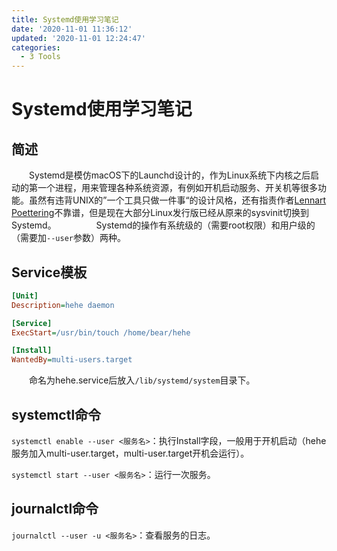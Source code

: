 ```yaml
---
title: Systemd使用学习笔记
date: '2020-11-01 11:36:12'
updated: '2020-11-01 12:24:47'
categories:
  - 3 Tools
---
```

# Systemd使用学习笔记

## 简述

　　Systemd是模仿macOS下的Launchd设计的，作为Linux系统下内核之后启动的第一个进程，用来管理各种系统资源，有例如开机启动服务、开关机等很多功能。虽然有违背UNIX的”一个工具只做一件事“的设计风格，还有指责作者[Lennart Poettering](https://en.wikipedia.org/wiki/Lennart_Poettering)不靠谱，但是现在大部分Linux发行版已经从原来的sysvinit切换到Systemd。
　　
　　Systemd的操作有系统级的（需要root权限）和用户级的（需要加`--user`参数）两种。<!--使用后觉得有root权限的话直接用前者就好了，后者的功能貌似有所阉割。-->

## Service模板

```ini
[Unit]
Description=hehe daemon

[Service]
ExecStart=/usr/bin/touch /home/bear/hehe

[Install]
WantedBy=multi-users.target
```

　　命名为hehe.service后放入`/lib/systemd/system`目录下。

## systemctl命令

`systemctl enable --user <服务名>`：执行Install字段，一般用于开机启动（hehe服务加入multi-user.target，multi-user.target开机会运行）。

`systemctl start --user <服务名>`：运行一次服务。



## journalctl命令

`journalctl --user -u <服务名>`：查看服务的日志。
